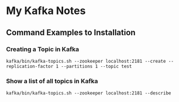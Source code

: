 # My Kafka Notes

## Command Examples to Installation

### Creating a Topic in Kafka
	kafka/bin/kafka-topics.sh --zookeeper localhost:2181 --create --replication-factor 1 --partitions 1 --topic test

### Show a list of all topics in Kafka
	kafka/bin/kafka-topics.sh --zookeeper localhost:2181 --describe
